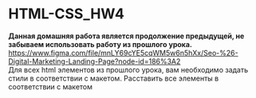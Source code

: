# HTML-CSS_HW4
**Данная домашняя работа является продолжение предыдущей, не забываем использовать работу из прошлого урока.**
https://www.figma.com/file/mnLY69cYE5cqWM5w6n5hXx/Seo-%26-Digital-Marketing-Landing-Page?node-id=186%3A2 <br>
Для всех html элементов из прошлого урока, вам необходимо задать стили в соответствии с макетом.
Расставить все элементы в соответствии с макетом
